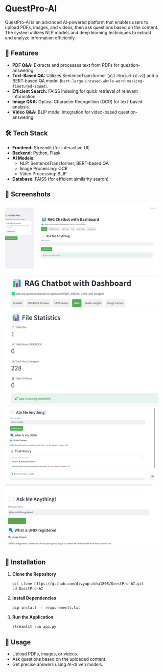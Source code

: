 # QuestPro-AI

QuestPro-AI is an advanced AI-powered platform that enables users to upload PDFs, images, and videos, then ask questions based on the content. The system utilizes NLP models and deep learning techniques to extract and analyze information efficiently.

## 🚀 Features
- **PDF Q&A:** Extracts and processes text from PDFs for question-answering.
- **Text-Based QA:** Utilizes SentenceTransformer (`all-MiniLM-L6-v2`) and a BERT-based QA model (`bert-large-uncased-whole-word-masking-finetuned-squad`).
- **Efficient Search:** FAISS indexing for quick retrieval of relevant information.
- **Image Q&A:** Optical Character Recognition (OCR) for text-based analysis.
- **Video Q&A:** BLIP model integration for video-based question-answering.

## 🛠️ Tech Stack
- **Frontend:** Streamlit (for interactive UI)
- **Backend:** Python, Flask
- **AI Models:**
  - NLP: SentenceTransformer, BERT-based QA
  - Image Processing: OCR
  - Video Processing: BLIP
- **Database:** FAISS (for efficient similarity search)

## 📸 Screenshots
![Screenshot](images/op1.png)
![Screenshot](images/op2.png)
![Screenshot](images/op3.png)
![Screenshot](images/op4.png)


## 📂 Installation
1. **Clone the Repository**
   ```sh
   git clone https://github.com/divyaprabha1805/QuestPro-AI.git
   cd QuestPro-AI
   ```

2. **Install Dependencies**
   ```sh
   pip install -r requirements.txt
   ```

3. **Run the Application**
   ```sh
   streamlit run app.py
   ```

## 📢 Usage
- Upload PDFs, images, or videos.
- Ask questions based on the uploaded content.
- Get precise answers using AI-driven models.


